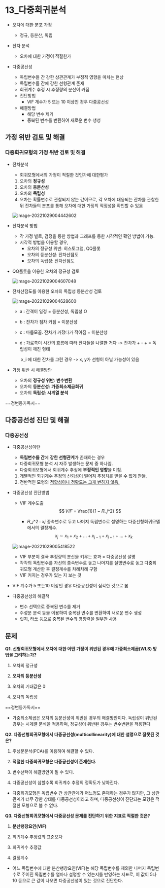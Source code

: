 # 13_다중회귀분석



- 오차에 대한 분포 가정
  - 정규, 등분산, 독립

- 잔차 분석
  - 오차에 대한 가정이 적절한가
- 다중공선성
  - 독립변수들 간 강한 상관관계가 부정적 영향을 미치는 현상
  - 독립변수들 간에 강한 선형관계 존재
  - 회귀계수 추정 시 추정량의 분산이 커짐
  - 진단방법
    - VIF 계수가 5 또는 10 이상인 경우 다중공선성
  - 해결방법
    - 해당 변수 제거
    - 중복된 변수를 변환하여 새로운 변수 생성



## 가정 위반 검토 및 해결

### 다중회귀모형의 가정 위반 검토 및 해결

- 잔차분석

  - 회귀모형에서의 가정이 적절한 것인가에 대한평가

  1) 오차의 **정규성**
  2) 오차의 **등분산성**
  3) 오차의 **독립성**
  4) 오차는 확률변수로 관찰되지 않는 값이므로, 각 오차에 대응되는 잔차를 관찰한 뒤 잔차들의 분포를 통해 오차에 대한 가정의 적정성을 확인할 수 있음

  ![image-20221029004442602](C:/Users/yes47/AppData/Roaming/Typora/typora-user-images/image-20221029004442602.png)



- 잔차분석 방법
  - 각 가정 별로, 검정을 통한 방법과 그래프를 통한 시각적인 확인 방법이 가능.
  - 시각적 방법을 이용할 경우,
    - 오차의 정규성 위반: 히스토그램, QQ플롯
    - 오차의 등분산성: 잔차산점도
    - 오차의 독립성: 잔차산점도



- QQ플롯을 이용한 오차의 정규성 검토

  ![image-20221029004607048](C:/Users/yes47/AppData/Roaming/Typora/typora-user-images/image-20221029004607048.png)

- 잔차산점도를 이용한 오차의 독립성 등분산성 검토

  ![image-20221029004628600](C:/Users/yes47/AppData/Roaming/Typora/typora-user-images/image-20221029004628600.png)

  - a : 간격이 일정 = 등분산성, 독립성 O

  - b : 잔차가 점차 커짐 = 이분산성

  - c : 마름모꼴. 잔차가 커졌다가 작아짐 = 이분산성

  - d : 가로축이 시간의 흐름에 따라 잔차들을 나열한 거다 -> 잔차가 + - +  = 독립성이 깨진 형태

    ​      x_i 에 대한 잔차를 그린 경우 -> x, y가 선형이 아닐 가능성이 있음



- 가정 위반 시 해결방안
  - 오차의 **정규성 위반**: **변수변환**
  - 오차의 **등분산성**: **가중최소제곱회귀**
  - 오차의 **독립성**: **시계열 분석**

==정변등가독시==



## 다중공선성 진단 및 해결

### 다중공선성
- 다중공선성이란

  - **독립변수들 간**에 **강한 선형관계**가 존재하는 경우
  - 다중회귀모형 분석 시 자주 발생하는 문제 중 하나임.
  - 다중회귀모형에서 회귀계수 추정에 **부정적인 영향**을 미침.

  1) 개별적인 회귀계수 추정의 <u>신뢰성이 떨어져</u> 추정치를 믿을 수 없게 만듦.
  1) 전반적인 모형의 <u>적합성이나 정확도는 크게 변하지 않음.</u>



- 다중공선성 진단방법

  - VIF 계수도출
    $$
    𝑉𝐼𝐹 = \frac{1}{1 − 𝑅_𝑗^2}
    $$
    

    - 𝑅_𝑗^2 : 𝑥𝑗 종속변수로 두고 나머지 독립변수로 설명하는 다중선형회귀모델에서의 결정계수.
      $$
      x_j \sim x_1 + x_2 + ...+x_{j-1}+x_{j+1}+...+x_k
      $$
      

  ![image-20221029005418522](C:/Users/yes47/AppData/Roaming/Typora/typora-user-images/image-20221029005418522.png)

  - VIF 부분이 결국 추정량의 분산을 키우는 효과 = 다중공선성 설명
  - 각각의 독립변수를 자신의 종속변수로 놓고 나머지를 설명변수로 놓고 다중회귀모형 계산한 후 결정계수를 차례차례 구함
  - VIF 커지는 경우가 있는 지 보는 것



- VIF 계수가 5 또는10 이상인 경우 다중공선성이 심각한 것으로 봄



- 다중공선성의 해결책
  - 변수 선택으로 중복된 변수를 제거
  - 주성분 분석 등을 이용하여 중복된 변수를 변환하여 새로운 변수 생성
  - 릿지, 라쏘 등으로 중복된 변수의 영향력을 일부만 사용



## 문제



**Q1. 선형회귀모형에서 오차에 대한 어떤 가정이 위반된 경우에 가중최소제곱(WLS) 방법을 고려하는가?**

1. 오차의 정규성 

2. **오차의 등분산성**

3. 오차의 기대값은 0

4. 오차의 독립성



==정변등가독시==

- 가중최소제곱은 오차의 등분산성이 위반된 경우의 해결방안이다. 독립성이 위반된 경우는 시계열 분석을 적용하며, 정규성이 위반된 경우는 변수변환을 적용한다




**Q2. 다중선형회귀모형에서 다중공선성(multicollinearity)에 대한 설명으로 잘못된 것은?**

1. 주성분분석(PCA)를 이용하여 해결할 수 있다.

2. **적절한 다중회귀모형은 다중공선성이 존재한다.**

3. 변수선택이 해결방안이 될 수 있다.

4. 다중공선성이 심할수록 회귀계수 추정의 정확도가 낮아진다.



- 다중회귀모형은 독립변수 간 상관관계가 어느정도 존재하는 경우가 많지만, 그 상관관계가 너무 강한 상태를 다중공선성이라고 하며, 다중공선성이 진단되는 모형은 적절한 모형으로 볼 수 없다.



**Q3. 다중선형회귀모형에서 다중공선성 문제를 진단하기 위한 지표로 적절한 것은?**

1. **분산팽창요인(VIF)**

2. 회귀계수 추정값의 표준오차

3. 회귀계수 추정값

4. 결정계수



- 어느 독립변수에 대한 분산팽창요인(VIF)는 해당 독립변수를 제외한 나머지 독립변수로 주어진 독립변수를 얼마나 설명할 수 있는지를 반영하는 지표로, 이 값이 5나 10 등으로 큰 값이 나오면 다중공선성이 있는 것으로 진단한다.